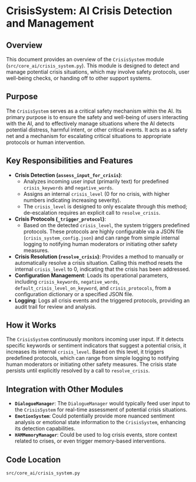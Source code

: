 # CrisisSystem: AI Crisis Detection and Management

## Overview

This document provides an overview of the `CrisisSystem` module (`src/core_ai/crisis_system.py`). This module is designed to detect and manage potential crisis situations, which may involve safety protocols, user well-being checks, or handing off to other support systems.

## Purpose

The `CrisisSystem` serves as a critical safety mechanism within the AI. Its primary purpose is to ensure the safety and well-being of users interacting with the AI, and to effectively manage situations where the AI detects potential distress, harmful intent, or other critical events. It acts as a safety net and a mechanism for escalating critical situations to appropriate protocols or human intervention.

## Key Responsibilities and Features

*   **Crisis Detection (`assess_input_for_crisis`)**:
    *   Analyzes incoming user input (primarily text) for predefined `crisis_keywords` and `negative_words`.
    *   Assigns an internal `crisis_level` (0 for no crisis, with higher numbers indicating increasing severity).
    *   The `crisis_level` is designed to only escalate through this method; de-escalation requires an explicit call to `resolve_crisis`.
*   **Crisis Protocols (`_trigger_protocol`)**:
    *   Based on the detected `crisis_level`, the system triggers predefined protocols. These protocols are highly configurable via a JSON file (`crisis_system_config.json`) and can range from simple internal logging to notifying human moderators or initiating other safety measures.
*   **Crisis Resolution (`resolve_crisis`)**: Provides a method to manually or automatically resolve a crisis situation. Calling this method resets the internal `crisis_level` to 0, indicating that the crisis has been addressed.
*   **Configuration Management**: Loads its operational parameters, including `crisis_keywords`, `negative_words`, `default_crisis_level_on_keyword`, and `crisis_protocols`, from a configuration dictionary or a specified JSON file.
*   **Logging**: Logs all crisis events and the triggered protocols, providing an audit trail for review and analysis.

## How it Works

The `CrisisSystem` continuously monitors incoming user input. If it detects specific keywords or sentiment indicators that suggest a potential crisis, it increases its internal `crisis_level`. Based on this level, it triggers predefined protocols, which can range from simple logging to notifying human moderators or initiating other safety measures. The crisis state persists until explicitly resolved by a call to `resolve_crisis`.

## Integration with Other Modules

*   **`DialogueManager`**: The `DialogueManager` would typically feed user input to the `CrisisSystem` for real-time assessment of potential crisis situations.
*   **`EmotionSystem`**: Could potentially provide more nuanced sentiment analysis or emotional state information to the `CrisisSystem`, enhancing its detection capabilities.
*   **`HAMMemoryManager`**: Could be used to log crisis events, store context related to crises, or even trigger memory-based interventions.

## Code Location

`src/core_ai/crisis_system.py`